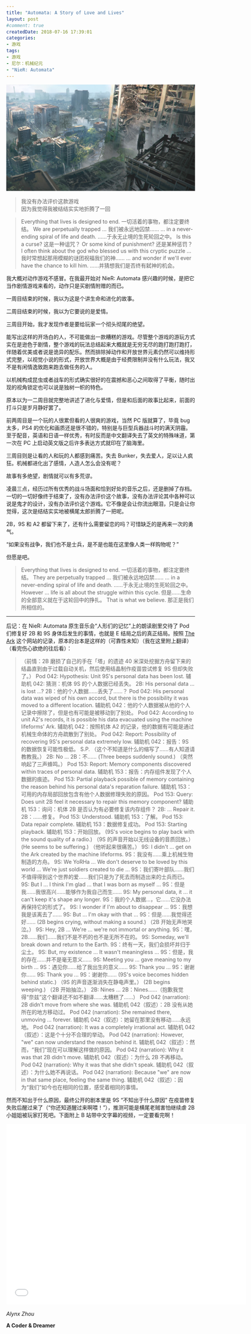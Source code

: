```yaml
---
title: "Automata: A Story of Love and Lives"
layout: post
#comment: true
createdDate: 2018-07-16 17:39:01
categories:
- 游戏
tags:
- 游戏
- 尼尔：机械纪元
- "NieR: Automata"
---
```


![](Automata.jpg)

<blockquote class="center-quote">我没有办法评价这款游戏<br>因为我觉得我被结结实实地折腾了一回</blockquote>

<!--more-->

> Everything that lives is designed to end.
> 一切活着的事物，都注定要终结。
> We are perpetually trapped ...
> 我们被永远地囚禁……
> ... in a never-ending spiral of life and death.
> ……于永无止境的生死轮回之中。
> Is this a curse?
> 这是一种诅咒？
> Or some kind of punishment?
> 还是某种惩罚？
> I often think about the god who blessed us with this cryptic puzzle ...
> 我时常想起那用模糊的谜团祝福我们的神……
> ... and wonder if we'll ever have the chance to kill him.
> ……并猜想我们是否终有弑神的机会。

我大概对动作游戏不感冒。在我最开始对 NieR: Automata 感兴趣的时候，是把它当作剧情游戏来看的，动作只是买剧情附赠的而已。

一周目结束的时候，我以为这是个讲生命和进化的故事。

二周目结束的时候，我以为它要说的是爱情。

三周目开始，我才发现作者是要给玩家一个彻头彻尾的绝望。

能写出这样的开场白的人，不可能做出一款糟糕的游戏。尽管整个游戏的游玩方式实在是逊色于剧情，整个游戏的玩法总结起来大概就是无穷无尽的跑打跑打跑打，伴随着优美或者说是诡异的配乐。然而排除掉动作和开放世界元素仍然可以维持形式完整，以视觉小说的形式，开放世界大概是由于经费限制并没有什么玩法，我又不是有闲情逸致跑来跑去做任务的人。

以机械构成昆虫或者战车的形式确实很好的在震撼和恶心之间取得了平衡，随时出现的视角锁定也可以说是独树一帜的特色。

原本以为一二周目就完整地讲述了进化与爱情，但是和后面的故事比起来，前面的打斗只是岁月静好罢了。

前两周目是一个玩的人很累但看的人很爽的游戏，当然 PC 版就算了，毕竟 bug 太多，PS4 的优化和画质还是很不错的，特别是与巨型兵器战斗时的满天阴霾。至于配音，英语和日语一样优秀，有时反而是中文翻译失去了英文的特殊味道，第一次在 PC 上启动英文版之后许多表达方式就印在了脑海里。

三周目则是让看的人和玩的人都感到痛苦。失去 Bunker，失去爱人，足以让人疯狂。机械都进化出了感情，人造人怎么会没有呢？

故事有多绝望，剧情就可以有多荒谬。

凌晨三点，经历过所有优秀的战斗场面和恰到好处的音乐之后，还是删掉了存档。一切的一切好像终于结束了，没有办法评价这个故事，没有办法评论其中各种可以说是鬼才的设计，没有办法评价这个游戏。它不像是会让你流出眼泪，只是会让你觉得，这次是结结实实地被横尾太郎折腾了一把呢。

2B，9S 和 A2 都留下来了，还有什么需要留恋的吗？可惜缺乏的是再来一次的勇气。

“如果没有战争，我们也不是士兵，是不是也能在这里像人类一样购物呢？”

但愿是吧。

> Everything that lives is designed to end.
> 一切活着的事物，都注定要终结。
> They are perpetually trapped ...
> 我们被永远地囚禁……
> ... in a never-ending spiral of life and death.
> ……于永无止境的生死轮回之中。
> However ... life is all about the struggle within this cycle.
> 但是……生命的全部意义就在于这轮回中的挣扎。
> That is what we believe.
> 那正是我们所相信的。

--------

后记：在 NieR: Automata 原生音乐会“人形们的记忆”上的朗读剧里交待了 Pod 们修复好 2B 和 9S 身体后发生的事情，也就是 E 结局之后的真正结局。按照 [The Ark](https://theark.wiki/w/Farewell) 这个网站的记录，原本的台本是这样的（可靠性未知）（我在这里附上翻译）（看完伤心欲绝的往后看）：

> （前情：2B 磨损了自己的手在「塔」的遗迹 40 米深处挖掘方舟留下来的结晶直到由于过载自动关机，然后使用结晶制作疫苗尝试修复 9S 但却失败了。）
> Pod 042: Hypothesis: Unit 9S's personal data has been lost.
> 辅助机 042: 猜测：机体 9S 的个人数据已经丢失。
> 2B: His personal data ... is lost ...?
> 2B：他的个人数据……丢失了……？
> Pod 042: His personal data was wiped of his own accord, but there is the possibility it was moved to a different location.
> 辅助机 042：他的个人数据被从他的个人记录中擦除了，但是也有可能是被移动到了别处。
> Pod 042: According to unit A2's records, it is possible his data evacuated using the machine lifeforms' Ark.
> 辅助机 042：按照机体 A2 的记录，他的数据有可能是通过机械生命体的方舟疏散到了别处。
> Pod 042: Report: Possibility of recovering 9S's personal data extremely low.
> 辅助机 042：报告：9S 的数据恢复可能性极低。
> S.P.
> （这个不知道是什么的缩写了……有人知道请教教我。）
> 2B: No ...
> 2B：不……
> (Three beeps suddenly sound.)
> （突然响起了三声蜂鸣。）
> Pod 153: Report: Memory components discovered within traces of personal data.
> 辅助机 153：报告：内存组件发现了个人数据的痕迹。
> Pod 153: Partial playback possible of memory containing the reason behind his personal data's reparation failure.
> 辅助机 153：可用的内存局部回放包含有他个人数据修理失败的原因。
> Pod 153: Query: Does unit 2B feel it necessary to repair this memory component?
> 辅助机 153：询问：机体 2B 是否认为有必要修复该内存组件？
> 2B: ... Repair it.
> 2B：……修复。
> Pod 153: Understood.
> 辅助机 153：了解。
> Pod 153: Data repair complete.
> 辅助机 153：数据修复成功。
> Pod 153: Starting playback.
> 辅助机 153：开始回放。
> (9S's voice begins to play back with the sound quality of a radio.)
> （9S 的声音开始以无线设备的音质回放。）
> (He seems to be suffering.)
> （他听起来很痛苦。）
> 9S: I didn't ... get on the Ark created by the machine lifeforms.
> 9S：我没有……乘上机械生物制造的方舟。
> 9S: We YoRHa ... We don't deserve to be loved by this world ... We're just soldiers created to die ...
> 9S：我们寄叶部队……我们不值得得到这个世界的爱……我们只是为了死去而制造出来的士兵而已。
> 9S: But I ... I think I'm glad ... that I was born as myself ...
> 9S：但是我……我很高兴……能够作为我自己而生……
> 9S: My personal data, it ... it can't keep it's shape any longer.
> 9S：我的个人数据…，它……它没办法再保持它的形式了。
> 9S: I wonder if I'm about to disappear ...
> 9S：我想我是该离去了……
> 9S: But ... I'm okay with that ...
> 9S：但是……我觉得还好……
> (2B begins crying, without making a sound.)
> （2B 开始无声地哭泣。）
> 9S: Hey, 2B ... We're ... we're not immortal or anything.
> 9S：嘿，2B……我们……我们不是不朽的也不是无所不在的。
> 9S: Someday, we'll break down and return to the Earth.
> 9S：终有一天，我们会损坏并归于尘土。
> 9S: But, my existence ... It wasn't meaningless ...
> 9S：但是，我的存在……并不是毫无意义……
> 9S: Meeting you ... gave meaning to my birth ...
> 9S：遇见你……给了我出生的意义……
> 9S: Thank you ...
> 9S：谢谢你……
> 9S: Thank you ...
> 9S：谢谢你……
> (9S's voice becomes hidden behind static.)
> （9S 的声音逐渐消失在静电声里。）
> (2B begins weeping.)
> （2B 开始抽泣。）
> 2B: Nines ...
> 2B：Nines……（抱歉我觉得“奈兹”这个翻译还不如不翻译……太糟糕了……）
> Pod 042 (narration): 2B didn't move from where she was.
> 辅助机 042（叙述）：2B 没有从她所在的地方移动过。
> Pod 042 (narration): She remained there, unmoving ... forever.
> 辅助机 042（叙述）：她留在那里没有移动……永远地。
> Pod 042 (narration): It was a completely irrational act.
> 辅助机 042（叙述）：这是个十分不合理的举动。
> Pod 042 (narration): However, "we" can now understand the reason behind it.
> 辅助机 042（叙述）：然而，“我们”现在可以理解这样做的原因。
> Pod 042 (narration): Why it was that 2B didn't move.
> 辅助机 042（叙述）：为什么 2B 不再移动。
> Pod 042 (narration): Why it was that she didn't speak.
> 辅助机 042（叙述）：为什么她不再说话。
> Pod 042 (narration): Because "we" are now in that same place, feeling the same thing.
> 辅助机 042（叙述）：因为“我们”如今也在相同的位置，感受着相同的事情。

然而不知出于什么原因，最终公开的剧本里是 9S “不知出于什么原因” 在疫苗修复失败后醒过来了（“你还知道醒过来啊喂！”），推测可能是横尾老贼害怕继续虐 2B 小姐姐被玩家打死吧。下面附上 B 站带中文字幕的视频，一定要看完啊！

<iframe src="//player.bilibili.com/player.html?aid=10344669&cid=17095298&page=1" scrolling="no" border="0" frameborder="no" framespacing="0" allowfullscreen="true" width="640" height="480"></iframe>

*Alynx Zhou*

**A Coder & Dreamer**
